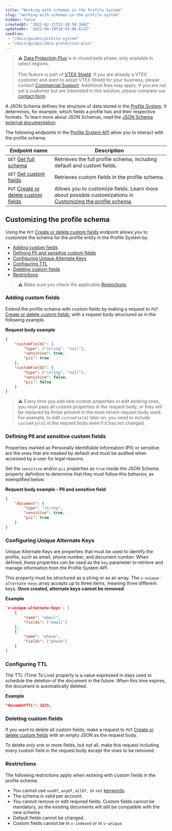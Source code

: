 ```yaml
---
title: "Working with schemas in the Profile System"
slug: "working-with-schemas-in-the-profile-system"
hidden: false
createdAt: "2022-02-22T22:28:50.366Z"
updatedAt: "2022-08-19T18:42:00.613Z"
seeAlso:
 - "/docs/guides/profile-system"
 - "/docs/guides/data-protection-plus"
---
```


>⚠️ [Data Protection Plus](https://developers.vtex.com/docs/guides/data-protection-plus) is in closed beta phase, only available in select regions.<br /><br />
> This feature is part of [VTEX Shield](https://help.vtex.com/en/tutorial/vtex-shield--2CVk6H9eY2CBtHjtDI7BFh). If you are already a VTEX customer and want to adopt VTEX Shield for your business, please contact [Commercial Support](https://help.vtex.com/en/tracks/support-at-vtex--4AXsGdGHqExp9ZkiNq9eMy/3KQWGgkPOwbFTPfBxL7YwZ). Additional fees may apply. If you are not yet a customer but are interested in this solution, please complete our [contact form](https://vtex.com/us-en/contact/).

A JSON Schema defines the structure of data stored in the [Profile System](https://developers.vtex.com/docs/guides/profile-system). It determines, for example, which fields a profile has and their respective formats. To learn more about JSON Schemas, read the [JSON Schema external documentation](http://json-schema.org/).

The following endpoints in the [Profile System API](https://developers.vtex.com/docs/guides/profile-system) allow you to interact with the profile schema:

| Endpoint name | Description |
| - | - |
| `GET` [Get full schema](https://developers.vtex.com/docs/api-reference/profile-system#get-/api/storage/profile-system/schemas/profileSystem) | Retrieves the full profile schema, including default and custom fields. |
| `GET` [Get custom fields](https://developers.vtex.com/docs/api-reference/profile-system#get-/api/storage/profile-system/schemas/profileSystem/custom) | Retrieves custom fields in the profile schema. |
| `PUT` [Create or delete custom fields](https://developers.vtex.com/docs/api-reference/profile-system#put-/api/storage/profile-system/schemas/profileSystem/custom) | Allows you to customize fields. Learn more about possible customizations in [Customizing the profile schema](#customizing-the-profile-schema). |

## Customizing the profile schema

Using the `PUT` [Create or delete custom fields](https://developers.vtex.com/docs/api-reference/profile-system#put-/api/storage/profile-system/schemas/profileSystem/custom) endpoint allows you to customize the schema for the profile entity in the Profile System by:

- [Adding custom fields](#adding-custom-fields)
- [Defining PII and sensitive custom fields](#defining-pii-and-sensitive-custom-fields)
- [Configuring Unique Alternate Keys](#configuring-unique-alternate-keys)
- [Configuring TTL](#configuring-ttl)
- [Deleting custom fields](#deleting-custom-fields)
- [Restrictions](#restrictions)

>⚠ Make sure you check the applicable [Restrictions](#restrictions).

### Adding custom fields

Extend the profile schema with custom fields by making a request to `PUT` [Create or delete custom fields](https://developers.vtex.com/docs/api-reference/profile-system#put-/api/storage/profile-system/schemas/profileSystem/custom), with a request body structured as in the following example.

**Request body example**

```json
{
    "customField1": {
        "type": ["string", "null"],
        "sensitive": true,
        "pii": true
    },
    "customField2": {
        "type": ["string", "null"],
        "sensitive": false,
        "pii": false
    }
}
```

> ⚠️ Every time you add new custom properties or edit existing ones, you must pass all custom properties in the request body, or they will be replaced by those present in the most recent request body used. For example, to edit `customField2` later on, you need to include `customField1` in the request body even if it has not changed.

### Defining PII and sensitive custom fields

Properties marked as Personally Identifiable Information (PII) or sensitive are the ones that are masked by default and must be audited when accessed by a user for legal reasons.

Set the `sensitive` and/or `pii` properties as `true` inside the JSON Schema property definition to determine that they must follow this behavior, as exemplified below.

**Request body example - PII and sensitive field**

```json
{
    "document": {
        "type": "string",
        "sensitive": true,
        "pii": true
    }
}

```

### Configuring Unique Alternate Keys

Unique Alternate Keys are properties that must be used to identify the profile, such as email, phone number, and document number. When defined, these properties can be used as the `key` parameter to retrieve and manage information from the Profile System API.

This property must be structured as a string or as an array. The `v-unique-alternate-keys` array accepts up to three items, meaning three different keys. **Once created, alternate keys cannot be removed**.

**Example**

```json
`v-unique-alternate-keys`: [
    {
        "name": "email",
        "fields": ["email"]
    },
    {
        "name": "phone",
        "fields": ["phone"]
    }
]
```

### Configuring TTL

The TTL (Time To Live) property is a value expressed in days used to schedule the deletion of the document in the future. When this time expires, the document is automatically deleted.

**Example**

```json
"documentTTL": 1825,
```

### Deleting custom fields

If you want to delete all custom fields, make a request to `PUT` [Create or delete custom fields](https://developers.vtex.com/docs/api-reference/profile-system#put-/api/storage/profile-system/schemas/profileSystem/custom) with an empty JSON as the request body.

To delete only one or more fields, but not all, make this request including every custom field in the request body except the ones to be removed.

### Restrictions

The following restrictions apply when working with custom fields in the profile schema:

- You cannot use `oneOf`, `anyOf`, `allOf,` or `not` [keywords](https://swagger.io/docs/specification/data-models/oneof-anyof-allof-not/).
- The schema is valid per account.
- You cannot remove or edit required fields. Custom fields cannot be mandatory, so the existing documents will still be compatible with the new schema.
- Default fields cannot be changed.
- Custom fields cannot be in `v-indexed` or in `v-unique`.
